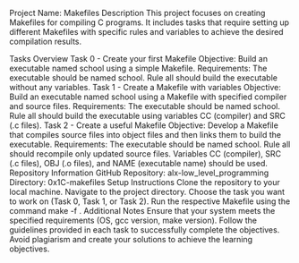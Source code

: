 Project Name: Makefiles
Description
This project focuses on creating Makefiles for compiling C programs. It includes tasks that require setting up different Makefiles with specific rules and variables to achieve the desired compilation results.

Tasks Overview
Task 0 - Create your first Makefile
Objective: Build an executable named school using a simple Makefile.
Requirements:
The executable should be named school.
Rule all should build the executable without any variables.
Task 1 - Create a Makefile with variables
Objective: Build an executable named school using a Makefile with specified compiler and source files.
Requirements:
The executable should be named school.
Rule all should build the executable using variables CC (compiler) and SRC (.c files).
Task 2 - Create a useful Makefile
Objective: Develop a Makefile that compiles source files into object files and then links them to build the executable.
Requirements:
The executable should be named school.
Rule all should recompile only updated source files.
Variables CC (compiler), SRC (.c files), OBJ (.o files), and NAME (executable name) should be used.
Repository Information
GitHub Repository: alx-low_level_programming
Directory: 0x1C-makefiles
Setup Instructions
Clone the repository to your local machine.
Navigate to the project directory.
Choose the task you want to work on (Task 0, Task 1, or Task 2).
Run the respective Makefile using the command make -f <Makefile>.
Additional Notes
Ensure that your system meets the specified requirements (OS, gcc version, make version).
Follow the guidelines provided in each task to successfully complete the objectives.
Avoid plagiarism and create your solutions to achieve the learning objectives.
